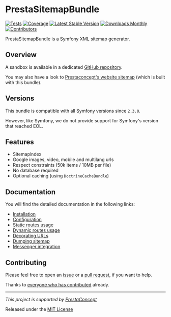 # PrestaSitemapBundle

[![Tests](https://img.shields.io/github/workflow/status/prestaconcept/PrestaSitemapBundle/Tests?style=flat-square&label=tests)](https://github.com/prestaconcept/PrestaSitemapBundle/actions)
[![Coverage](https://img.shields.io/codecov/c/github/prestaconcept/PrestaSitemapBundle?style=flat-square)](https://codecov.io/gh/prestaconcept/PrestaSitemapBundle)
[![Latest Stable Version](https://img.shields.io/packagist/v/presta/sitemap-bundle?style=flat-square)](https://packagist.org/packages/presta/sitemap-bundle)
[![Downloads Monthly](https://img.shields.io/packagist/dm/presta/sitemap-bundle?style=flat-square)](https://packagist.org/packages/presta/sitemap-bundle)
[![Contributors](https://img.shields.io/github/contributors/prestaconcept/PrestaSitemapBundle?style=flat-square)](https://github.com/prestaconcept/PrestaSitemapBundle/graphs/contributors)


PrestaSitemapBundle is a Symfony XML sitemap generator.


## Overview

A sandbox is available in a dedicated [GitHub repository](https://github.com/yann-eugone/presta-sitemap-test-project).

You may also have a look to [Prestaconcept's website sitemap](https://www.prestaconcept.net/sitemap.xml) 
(which is built with this bundle).


## Versions

This bundle is compatible with all Symfony versions since `2.3.0`.

However, like Symfony, we do not provide support for Symfony's version that reached EOL.


## Features

 * Sitemapindex
 * Google images, video, mobile and multilang urls
 * Respect constraints (50k items / 10MB per file)
 * No database required
 * Optional caching (using `DoctrineCacheBundle`)


## Documentation

You will find the detailed documentation in the following links:

* [Installation](Resources/doc/1-installation.md)
* [Configuration](Resources/doc/2-configuration.md)
* [Static routes usage](Resources/doc/3-static-routes-usage.md)
* [Dynamic routes usage](Resources/doc/4-dynamic-routes-usage.md)
* [Decorating URLs](Resources/doc/5-decorating-urls.md)
* [Dumping sitemap](Resources/doc/6-dumping-sitemap.md)
* [Messenger integration](Resources/doc/7-messenger-integration.md)


## Contributing

Please feel free to open an [issue](https://github.com/prestaconcept/PrestaSitemapBundle/issues) 
or a [pull request](https://github.com/prestaconcept/PrestaSitemapBundle), 
if you want to help.

Thanks to
[everyone who has contributed](https://github.com/prestaconcept/PrestaSitemapBundle/graphs/contributors) already.

---

*This project is supported by [PrestaConcept](http://www.prestaconcept.net)*

Released under the [MIT License](LICENSE)
